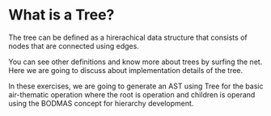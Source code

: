 # What is a Tree?

The tree can be defined as a hirerachical data structure that consists of nodes that are connected using edges.

You can see other definitions and know more about trees by surfing the net. Here we are going to discuss about implementation details of the tree.

In these exercises, we are going to generate an AST using Tree for the basic air-thematic operation where the root is operation and children is operand using the BODMAS concept for hierarchy development.


